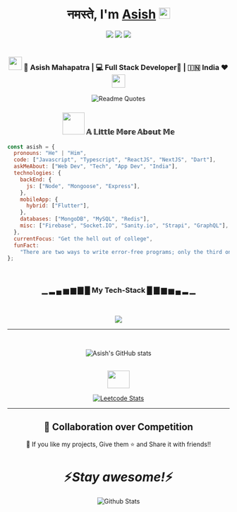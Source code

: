 <div align="center">
   <h1>नमस्ते, I'm <a href="https://asish918.netlify.app">Asish</a> <img src="https://media.giphy.com/media/hvRJCLFzcasrR4ia7z/giphy.gif" width="25px"> </h1>
</div>

<div align='center'>
<img src="https://img.shields.io/badge/-LinkedIn-white?style=for-the-badge&logoColor=white&color=0A66C2&logo=LinkedIn" />
<img src="https://img.shields.io/badge/-Gmail-white?style=for-the-badge&logoColor=white&color=EA4335&logo=Gmail" />
<img src="https://img.shields.io/badge/-leetcode-white?style=for-the-badge&logoColor=white&color=FFA116&logo=LeetCode" />
</div>

<br>

<div align="center">
<h3><img src="https://media.giphy.com/media/WUlplcMpOCEmTGBtBW/giphy.gif" width="30"> 🙎 Asish Mahapatra | 💻 Full Stack Developer📱 | 🇮🇳 India ❤️ <img src="https://media.giphy.com/media/WUlplcMpOCEmTGBtBW/giphy.gif" width="30"></h3>
</div>

<div align="center">

![Readme Quotes](https://quotes-github-readme.vercel.app/api?type=horizontal&theme=catppuccin&quote=When%20in%20doubt%2C%20use%20Brute%20Force&author=Ken%20Thompson)

</div>

<div align="center">

### <img src="https://media.giphy.com/media/VgCDAzcKvsR6OM0uWg/giphy.gif" width="50"> 𝔸 𝕃𝕚𝕥𝕥𝕝𝕖 𝕄𝕠𝕣𝕖 𝔸𝕓𝕠𝕦𝕥 𝕄𝕖
</div>

```javascript
const asish = {
  pronouns: "He" | "Him",
  code: ["Javascript", "Typescript", "ReactJS", "NextJS", "Dart"],
  askMeAbout: ["Web Dev", "Tech", "App Dev", "India"],
  technologies: {
    backEnd: {
      js: ["Node", "Mongoose", "Express"],
    },
    mobileApp: {
      hybrid: ["Flutter"],
    },
    databases: ["MongoDB", "MySQL", "Redis"],
    misc: ["Firebase", "Socket.IO", "Sanity.io", "Strapi", "GraphQL"],
  },
  currentFocus: "Get the hell out of college",
  funFact:
    "There are two ways to write error-free programs; only the third one works",
};
```

<br>

<div align="center">

###  ▁ ▂ ▄ ▅ ▆ ▇ █ <b>My Tech-Stack</b> █ ▇ ▆ ▅ ▄ ▂ ▁ 

</div>
<br>
<p align="center">
<a>
 <img src="https://skillicons.dev/icons?i=js,html,css,react,tailwind,mui,express,mongodb,dart,flutter,c,netlify,vercel,cpp,ts,nodejs,graphql,nextjs,git,github,vim,sass,redis,firebase,linux" />
</a>
</p>

---

<br>
<div align="center" >

![Asish's GitHub stats](https://github-readme-stats.vercel.app/api?username=asish918&show_icons=true&theme=onedark)

</div>

<br />


<div align="center">
<img src="https://media0.giphy.com/media/ek2O7qoqZxR2H6tHN5/giphy.gif?cid=ecf05e47pyds3m0njau4tqz7mqh3pxfiiclckrqzs4jknt3w&rid=giphy.gif&ct=g" width="50" height="40">

[![Leetcode Stats](https://leetcard.jacoblin.cool/asishmahapatra918?border=0&radius=20)](https://leetcode.com/asishmahapatra918/)
</div>

---

<h2 align="center">🤝 Collaboration over Competition</h2>

<p align="center">💙 If you like my projects, Give them ⭐ and Share it with friends!!</p>
</p>

<h1 align='center'>⚡️<i>Stay awesome!</i>⚡️</h1>

<p align="center">
        <img src="https://raw.githubusercontent.com/mayhemantt/mayhemantt/Update/svg/Bottom.svg" alt="Github Stats" />
</p>


<!---
asish918/asish918 is a ✨ special ✨ repository because its `README.md` (this file) appears on your GitHub profile.
You can click the Preview link to take a look at your changes.
--->
